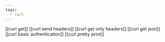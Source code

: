 ```yaml
---
tags:
  - curl
---
```

[[curl get]]
[[curl send headers]]
[[curl get only headers]]
[[curl get json]]
[[curl basic authentication]]
[[curl pretty print]]